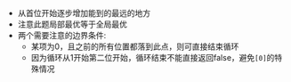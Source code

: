 - 从首位开始逐步增加能到的最远的地方
- 注意此题局部最优等于全局最优
- 两个需要注意的边界条件:
  - 某项为0，且之前的所有位置都落到此点，则可直接结束循环
  - 因为循环从1开始第二位开始，循环结束不能直接返回false，避免`[0]`的特殊情况